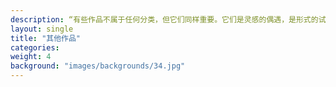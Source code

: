 ```yaml
---
description: “有些作品不属于任何分类，但它们同样重要。它们是灵感的偶遇，是形式的试验，也是我创作旅程中的意外之喜。”
layout: single
title: "其他作品"
categories:
weight: 4
background: "images/backgrounds/34.jpg"
---
```

